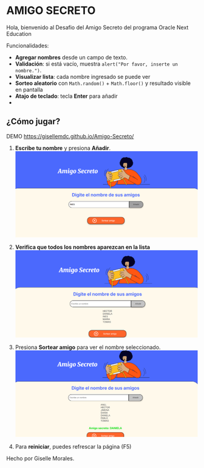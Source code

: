 # AMIGO SECRETO

Hola, bienvenido al Desafio del Amigo Secreto del programa Oracle Next Education

Funcionalidades:
-  **Agregar nombres** desde un campo de texto.  
-  **Validación**: si está vacío, muestra `alert("Por favor, inserte un nombre.")`.  
-  **Visualizar lista**: cada nombre ingresado se puede ver  
-  **Sorteo aleatorio** con `Math.random()` + `Math.floor()` y resultado visible en pantalla 
-  **Atajo de teclado**: tecla **Enter** para añadir   
- 

## ¿Cómo jugar?

DEMO https://gisellemdc.github.io/Amigo-Secreto/

1. **Escribe tu nombre** y presiona **Añadir**.  
   ![Agregar nombres](assets/shot-add.png)

2. **Verifica que todos los nombres aparezcan en la lista** 
   ![Lista actualizada](assets/shot-list.png)

3. Presiona **Sortear amigo** para ver el nombre seleccionado.  
   ![Resultado del sorteo](assets/shot-result.png)

4. Para **reiniciar**, puedes refrescar la página (F5)


Hecho por Giselle Morales.


   
